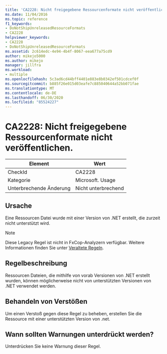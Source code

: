 ```yaml
---
title: 'CA2228: Nicht freigegebene Ressourcenformate nicht veröffentlichen.'
ms.date: 11/04/2016
ms.topic: reference
f1_keywords:
- DoNotShipUnreleasedResourceFormats
- CA2228
helpviewer_keywords:
- CA2228
- DoNotShipUnreleasedResourceFormats
ms.assetid: 2c614edc-4e94-4b4f-8067-eea677a75cd9
author: mikejo5000
ms.author: mikejo
manager: jillfra
ms.workload:
- multiple
ms.openlocfilehash: 5c3ad6cd44bff4401e883e8b0342ef501cdcef0f
ms.sourcegitcommit: b885f26e015d03eafe7c885040644a52bb071fae
ms.translationtype: MT
ms.contentlocale: de-DE
ms.lasthandoff: 06/30/2020
ms.locfileid: "85524227"
---
```

# <a name="ca2228-do-not-ship-unreleased-resource-formats"></a>CA2228: Nicht freigegebene Ressourcenformate nicht veröffentlichen.

|Element|Wert|
|-|-|
|CheckId|CA2228|
|Kategorie|Microsoft. Usage|
|Unterbrechende Änderung|Nicht unterbrechend|

## <a name="cause"></a>Ursache
Eine Ressourcen Datei wurde mit einer Version von .NET erstellt, die zurzeit nicht unterstützt wird.

> [!NOTE]
> Diese Legacy Regel ist nicht in FxCop-Analyzern verfügbar. Weitere Informationen finden Sie unter [Veraltete Regeln](fxcop-rule-port-status.md#deprecated-rules).

## <a name="rule-description"></a>Regelbeschreibung

Ressourcen Dateien, die mithilfe von vorab Versionen von .NET erstellt wurden, können möglicherweise nicht von unterstützten Versionen von .NET verwendet werden.

## <a name="how-to-fix-violations"></a>Behandeln von Verstößen

Um einen Verstoß gegen diese Regel zu beheben, erstellen Sie die Ressource mit einer unterstützten Version von .net.

## <a name="when-to-suppress-warnings"></a>Wann sollten Warnungen unterdrückt werden?

Unterdrücken Sie keine Warnung dieser Regel.
